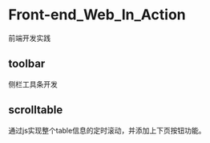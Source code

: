 # Front-end_Web_In_Action
前端开发实践
## toolbar
侧栏工具条开发

## scrolltable
通过js实现整个table信息的定时滚动，并添加上下页按钮功能。
